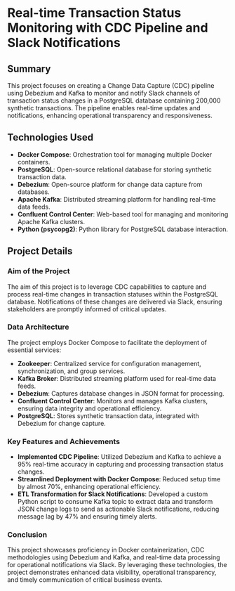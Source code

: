 # Real-time Transaction Status Monitoring with CDC Pipeline and Slack Notifications

## Summary

This project focuses on creating a Change Data Capture (CDC) pipeline using Debezium and Kafka to monitor and notify Slack channels of transaction status changes in a PostgreSQL database containing 200,000 synthetic transactions. The pipeline enables real-time updates and notifications, enhancing operational transparency and responsiveness.

## Technologies Used

- **Docker Compose**: Orchestration tool for managing multiple Docker containers.
- **PostgreSQL**: Open-source relational database for storing synthetic transaction data.
- **Debezium**: Open-source platform for change data capture from databases.
- **Apache Kafka**: Distributed streaming platform for handling real-time data feeds.
- **Confluent Control Center**: Web-based tool for managing and monitoring Apache Kafka clusters.
- **Python (psycopg2)**: Python library for PostgreSQL database interaction.

## Project Details

### Aim of the Project

The aim of this project is to leverage CDC capabilities to capture and process real-time changes in transaction statuses within the PostgreSQL database. Notifications of these changes are delivered via Slack, ensuring stakeholders are promptly informed of critical updates.

### Data Architecture

The project employs Docker Compose to facilitate the deployment of essential services:
- **Zookeeper**: Centralized service for configuration management, synchronization, and group services.
- **Kafka Broker**: Distributed streaming platform used for real-time data feeds.
- **Debezium**: Captures database changes in JSON format for processing.
- **Confluent Control Center**: Monitors and manages Kafka clusters, ensuring data integrity and operational efficiency.
- **PostgreSQL**: Stores synthetic transaction data, integrated with Debezium for change capture.

### Key Features and Achievements

- **Implemented CDC Pipeline**: Utilized Debezium and Kafka to achieve a 95% real-time accuracy in capturing and processing transaction status changes.
- **Streamlined Deployment with Docker Compose**: Reduced setup time by almost 70%, enhancing operational efficiency.
- **ETL Transformation for Slack Notifications**: Developed a custom Python script to consume Kafka topic to extract data and transform JSON change logs to send as actionable Slack notifications, reducing message lag by 47% and ensuring timely alerts.

### Conclusion

This project showcases proficiency in Docker containerization, CDC methodologies using Debezium and Kafka, and real-time data processing for operational notifications via Slack. By leveraging these technologies, the project demonstrates enhanced data visibility, operational transparency, and timely communication of critical business events.
